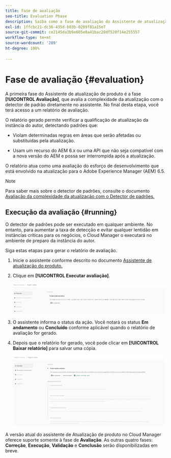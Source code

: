 ```yaml
---
title: Fase de avaliação
seo-title: Evaluation Phase
description: Saiba como a fase de avaliação do Assistente de atualização de produto avalia a complexidade da atualização com o detector de padrão.
exl-id: 1ffcbc21-dc36-435d-b83b-0209f81a15e7
source-git-commit: ce2145da3b9e605e8a41bac28df520f14e255557
workflow-type: tm+mt
source-wordcount: '289'
ht-degree: 100%

---
```



# Fase de avaliação {#evaluation}

A primeira fase do Assistente de atualização de produto é a fase **[!UICONTROL Avaliação]**, que avalia a complexidade da atualização com o detector de padrão diretamente no assistente. No final desta etapa, você terá acesso a um relatório de avaliação.

O relatório gerado permite verificar a qualificação de atualização da instância do autor, detectando padrões que:

* Violam determinadas regras em áreas que serão afetadas ou substituídas pela atualização.

* Usam um recurso do AEM 6.x ou uma API que não seja compatível com a nova versão do AEM e possa ser interrompida após a atualização.

O relatório atua como uma avaliação do esforço de desenvolvimento que está envolvido na atualização para o Adobe Experience Manager (AEM) 6.5.

>[!NOTE]
>
>Para saber mais sobre o detector de padrões, consulte o documento [Avaliação da complexidade da atualização com o Detector de padrões.](https://experienceleague.adobe.com/docs/experience-manager-65/deploying/upgrading/pattern-detector.html?lang=pt-BR)

## Execução da avaliação {#running}

O detector de padrões pode ser executado em qualquer ambiente. No entanto, para aumentar a taxa de detecção e evitar qualquer lentidão em instâncias críticas para os negócios, o Cloud Manager o executará no ambiente de preparo da instância do autor.

Siga estas etapas para gerar o relatório de avaliação.

1. Inicie o assistente conforme descrito no documento [Assistente de atualização do produto.](/help/product-update-wizard/overview.md)

1. Clique em **[!UICONTROL Executar avaliação]**.

   ![Executar avaliação](/help/assets/Run-Evaluation.png)

1. O assistente informa o status da ação. Você notará os status **Em andamento** ou **Concluído** conforme aplicável quando o relatório de avaliação for gerado.

1. Depois que o relatório for gerado, você pode clicar em **[!UICONTROL Baixar relatório]** para salvar uma cópia.

   ![Relatório criado](/help/assets/Evaluation-1.png)

A versão atual do assistente de Atualização de produto no Cloud Manager oferece suporte somente à fase de **Avaliação**. As outras quatro fases: **Correção**, **Execução**, **Validação** e **Conclusão** serão disponibilizadas em breve.
